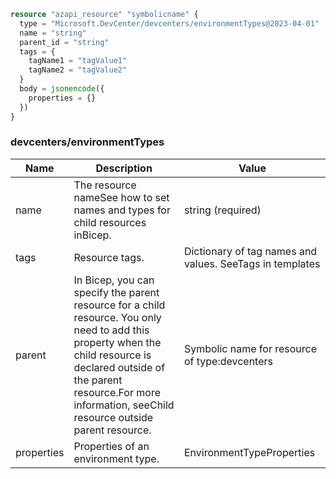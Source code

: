 ```terraform
resource "azapi_resource" "symbolicname" {
  type = "Microsoft.DevCenter/devcenters/environmentTypes@2023-04-01"
  name = "string"
  parent_id = "string"
  tags = {
    tagName1 = "tagValue1"
    tagName2 = "tagValue2"
  }
  body = jsonencode({
    properties = {}
  })
}

```

### devcenters/environmentTypes

| Name | Description | Value |
|-|-|-|
| name | The resource nameSee how to set names and types for child resources inBicep. | string (required) |
| tags | Resource tags. | Dictionary of tag names and values. SeeTags in templates |
| parent | In Bicep, you can specify the parent resource for a child resource. You only need to add this property when the child resource is declared outside of the parent resource.For more information, seeChild resource outside parent resource. | Symbolic name for resource of type:devcenters |
| properties | Properties of an environment type. | EnvironmentTypeProperties |


